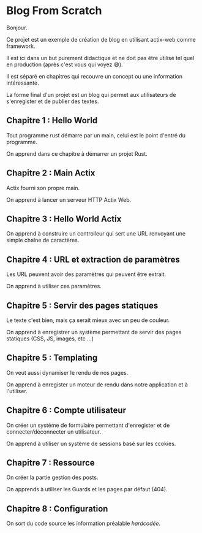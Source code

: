 # Blog From Scratch

Bonjour.

Ce projet est un exemple de création de blog en utilisant actix-web comme framework.

Il est ici dans un but purement didactique et ne doit pas être utilisé tel quel en production (après c'est vous qui voyez 😅).

Il est séparé en chapitres qui recouvre un concept ou une information intéressante.

La forme final d'un projet est un blog qui permet aux utilisateurs de s'enregister et de publier des textes.

## Chapitre 1 : Hello World

Tout programme rust démarre par un main, celui est le point d'entré du programme.

On apprend dans ce chapitre à démarrer un projet Rust.

## Chapitre 2 : Main Actix

Actix fourni son propre main.

On apprend à lancer un serveur HTTP Actix Web.

## Chapitre 3 : Hello World Actix

On apprend à construire un controlleur qui sert une URL renvoyant une simple chaîne de caractères.

## Chapitre 4 : URL et extraction de paramètres

Les URL peuvent avoir des paramètres qui peuvent être extrait.

On apprend à utiliser ces paramètres.

## Chapitre 5 : Servir des pages statiques

Le texte c'est bien, mais ça serait mieux avec un peu de couleur.

On apprend à enregistrer un système permettant de servir des pages statiques (CSS, JS, images, etc ...)

## Chapitre 5 : Templating

On veut aussi dynamiser le rendu de nos pages.

On apprend à enregister un moteur de rendu dans notre application et à l'utiliser.

## Chapitre 6 : Compte utilisateur

On créer un système de formulaire permettant d'enregister et de connecter/déconnecter un utilisateur.

On apprend à utiliser un système de sessions basé sur les ccokies.

## Chapitre 7 : Ressource

On créer la partie gestion des posts.

On apprends à utiliser les Guards et les pages par défaut (404).

## Chapitre 8 : Configuration

On sort du code source les information préalable *hardcodée*.

